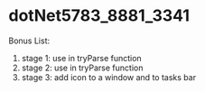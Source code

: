 # dotNet5783_8881_3341

Bonus List:

1. stage 1: use in tryParse function
2. stage 2: use in tryParse function
3. stage 3: add icon to a window and to tasks bar
